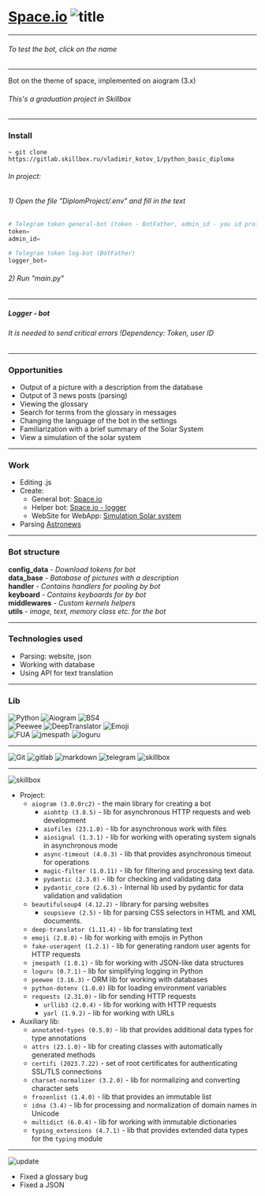 
# [Space.io](https://t.me/space_io_bot) ![title](https://img.shields.io/badge/version-%201.3-%23757575.svg?&style=for-the-badge&logo=gnu-bash&logoColor=white)
___
###### To test the bot, click on the name
___

Bot on the theme of space, implemented on aiogram (3.x)
###### This's a graduation project in Skillbox
___
### Install
~~~
~ git clone https://gitlab.skillbox.ru/vladimir_kotov_1/python_basic_diploma
~~~
###### In project:

###### 1) Open the file "_DiplomProject/.env_" and fill in the text
~~~python
# Telegram token general-bot (token - BotFather, admin_id - you id profile in Telegram)
token=
admin_id=

# Telegram token log-bot (BotFather)
logger_bot=
~~~
###### 2) Run "main.py"
___
##### Logger - bot
###### It is needed to send critical errors !Dependency: Token, user ID
___
### Opportunities
- Output of a picture with a description from the database
- Output of 3 news posts (parsing)
- Viewing the glossary
- Search for terms from the glossary in messages
- Changing the language of the bot in the settings
- Familiarization with a brief summary of the Solar System
- View a simulation of the solar system
___
### Work
- Editing .js
- Create:
    - General bot: [Space.io](https://t.me/space_io_bot)
    - Helper bot: [Space.io - logger](https://t.me/space_io_logger_bot)
    - WebSite for WebApp: [Simulation Solar system](https://github.com/AstraL13666/Astral13666.github.io)
- Parsing [Astronews](https://www.astronews.ru/)
___
### Bot structure
__config_data__ - _Download tokens for bot_  
__data_base__ - _Вatabase of pictures with a description_  
__handler__ - _Contains handlers for pooling by bot_  
__keyboard__ - _Contains keyboards for by bot_  
__middlewares__ - _Custom kernels helpers_  
__utils__ - _image, text, memory class etc. for the bot_
___
### Technologies used
- Parsing: website, json
- Working with database
- Using API for text translation
___
### Lib
![Python](https://img.shields.io/badge/python-%203.11-%23757575.svg?&style=for-the-badge&logo=python&logoColor=green)
![Aiogram](https://img.shields.io/badge/AioGram-%203.x-%23757575.svg?&style=for-the-badge&logo=gnu-bash&logoColor=white)
![BS4](https://img.shields.io/badge/bs4-%204.12-%23757575.svg?&style=for-the-badge&logo=gnu-bash&logoColor=white)  
![Peewee](https://img.shields.io/badge/Peewee-%203.16-%23757575.svg?&style=for-the-badge&logo=gnu-bash&logoColor=white)
![DeepTranslator](https://img.shields.io/badge/deep_translator-%201.11%20-%23757575.svg?&style=for-the-badge&logo=gnu-bash&logoColor=white)
![Emoji](https://img.shields.io/badge/Emoji-%202.4%20-%23757575.svg?&style=for-the-badge&logo=gnu-bash&logoColor=white)  
![FUA](https://img.shields.io/badge/fake_useragent-%201.1-%23757575.svg?&style=for-the-badge&logo=gnu-bash&logoColor=white)
![jmespath](https://img.shields.io/badge/jmespath-%201.0-%23757575.svg?&style=for-the-badge&logo=gnu-bash&logoColor=white)
![loguru](https://img.shields.io/badge/loguru-%200.7-%23757575.svg?&style=for-the-badge&logo=gnu-bash&logoColor=white)
___
![Git](https://img.shields.io/badge/git%20-%23545554.svg?&style=for-the-badge&logo=git&logoColor=white)
![gitlab](https://img.shields.io/badge/gitlab%20-%23545554.svg?&style=for-the-badge&logo=gitlab&logoColor=white)
![markdown](https://img.shields.io/badge/markdown-%23545554.svg?&style=for-the-badge&logo=markdown&logoColor=white)
![telegram](https://img.shields.io/badge/Telegram%20-%23545554.svg?&style=for-the-badge&logo=Telegram&logoColor=white)
![skillbox](https://custom-icon-badges.demolab.com/badge/-Skillbox-%23545554?style=for-the-badge&logoColor=white&logo=repo)
___
![skillbox](https://custom-icon-badges.demolab.com/badge/requirements%20-txt-%23000000.svg?style=for-the-badge&logoColor=white&logo=repo)
- Project:
  - `aiogram (3.0.0rc2)` - the main library for creating a bot
    - `aiohttp (3.8.5)` - lib for asynchronous HTTP requests and web development
    - `aiofiles (23.1.0)` - lib for asynchronous work with files
    - `aiosignal (1.3.1)` - lib for working with operating system signals in asynchronous mode
    - `async-timeout (4.0.3)` - lib that provides asynchronous timeout for operations
    - `magic-filter (1.0.11)` - lib for filtering and processing text data.
    - `pydantic (2.3.0)` - lib for checking and validating data
    - `pydantic_core (2.6.3)` - Internal lib used by pydantic for data validation and validation
  - `beautifulsoup4 (4.12.2)` - library for parsing websites
    - `soupsieve (2.5)` - lib for parsing CSS selectors in HTML and XML documents.
  - `deep-translator (1.11.4)` - lib for translating text
  - `emoji (2.8.0)` - lib for working with emojis in Python
  - `fake-useragent (1.2.1)` - lib for generating random user agents for HTTP requests
  - `jmespath (1.0.1)` - lib for working with JSON-like data structures
  - `loguru (0.7.1)` - lib for simplifying logging in Python
  - `peewee (3.16.3)` - ORM lib for working with databases 
  - `python-dotenv (1.0.0)` lib for loading environment variables
  - `requests (2.31.0)` - lib for sending HTTP requests
    - `urllib3 (2.0.4)` - lib for working with HTTP requests
    - `yarl (1.9.2)` - lib for working with URLs
- Auxiliary lib:
  - `annotated-types (0.5.0)` - lib that provides additional data types for type annotations
  - `attrs (23.1.0)` - lib for creating classes with automatically generated methods
  - `certifi (2023.7.22)` - set of root certificates for authenticating SSL/TLS connections
  - `charset-normalizer (3.2.0)` - lib for normalizing and converting character sets
  - `frozenlist (1.4.0)` - lib that provides an immutable list 
  - `idna (3.4)` - lib for processing and normalization of domain names in Unicode
  - `multidict (6.0.4)` - lib for working with immutable dictionaries
  - `typing_extensions (4.7.1)` - lib that provides extended data types for the `typing` module 
___
  ![update](https://img.shields.io/badge/update%20-1.3-%23000000.svg?&style=for-the-badge&logo=gnu-bash&logoColor=white)
- Fixed a glossary bug
- Fixed a JSON
